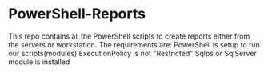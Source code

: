 # PowerShell-Reports
This repo contains all the PowerShell scripts to create reports either from the servers or workstation.
The requirements are:
PowerShell is setup to run our scripts(modules)
ExecutionPolicy is not "Restricted"
Sqlps or SqlServer module is installed

